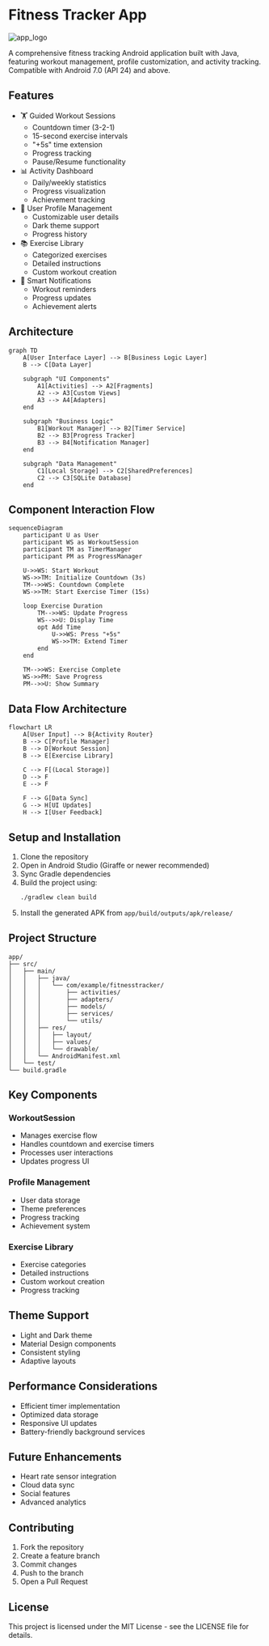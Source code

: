 # Fitness Tracker App
![app_logo](https://github.com/user-attachments/assets/dc658b73-41c7-426b-9f7e-87af9ac6f11d)

A comprehensive fitness tracking Android application built with Java, featuring workout management, profile customization, and activity tracking. Compatible with Android 7.0 (API 24) and above.

## Features
- 🏋️ Guided Workout Sessions
  - Countdown timer (3-2-1)
  - 15-second exercise intervals
  - "+5s" time extension
  - Progress tracking
  - Pause/Resume functionality
- 📊 Activity Dashboard
  - Daily/weekly statistics
  - Progress visualization
  - Achievement tracking
- 👤 User Profile Management
  - Customizable user details
  - Dark theme support
  - Progress history
- 📚 Exercise Library
  - Categorized exercises
  - Detailed instructions
  - Custom workout creation
- 🔔 Smart Notifications
  - Workout reminders
  - Progress updates
  - Achievement alerts

## Architecture

```mermaid
graph TD
    A[User Interface Layer] --> B[Business Logic Layer]
    B --> C[Data Layer]
    
    subgraph "UI Components"
        A1[Activities] --> A2[Fragments]
        A2 --> A3[Custom Views]
        A3 --> A4[Adapters]
    end
    
    subgraph "Business Logic"
        B1[Workout Manager] --> B2[Timer Service]
        B2 --> B3[Progress Tracker]
        B3 --> B4[Notification Manager]
    end
    
    subgraph "Data Management"
        C1[Local Storage] --> C2[SharedPreferences]
        C2 --> C3[SQLite Database]
    end
```

## Component Interaction Flow

```mermaid
sequenceDiagram
    participant U as User
    participant WS as WorkoutSession
    participant TM as TimerManager
    participant PM as ProgressManager
    
    U->>WS: Start Workout
    WS->>TM: Initialize Countdown (3s)
    TM-->>WS: Countdown Complete
    WS->>TM: Start Exercise Timer (15s)
    
    loop Exercise Duration
        TM-->>WS: Update Progress
        WS-->>U: Display Time
        opt Add Time
            U->>WS: Press "+5s"
            WS->>TM: Extend Timer
        end
    end
    
    TM-->>WS: Exercise Complete
    WS->>PM: Save Progress
    PM-->>U: Show Summary
```

## Data Flow Architecture

```mermaid
flowchart LR
    A[User Input] --> B{Activity Router}
    B --> C[Profile Manager]
    B --> D[Workout Session]
    B --> E[Exercise Library]
    
    C --> F[(Local Storage)]
    D --> F
    E --> F
    
    F --> G[Data Sync]
    G --> H[UI Updates]
    H --> I[User Feedback]
```

## Setup and Installation
1. Clone the repository
2. Open in Android Studio (Giraffe or newer recommended)
3. Sync Gradle dependencies
4. Build the project using:
   ```bash
   ./gradlew clean build
   ```
5. Install the generated APK from `app/build/outputs/apk/release/`

## Project Structure
```
app/
├── src/
│   ├── main/
│   │   ├── java/
│   │   │   └── com/example/fitnesstracker/
│   │   │       ├── activities/
│   │   │       ├── adapters/
│   │   │       ├── models/
│   │   │       ├── services/
│   │   │       └── utils/
│   │   ├── res/
│   │   │   ├── layout/
│   │   │   ├── values/
│   │   │   └── drawable/
│   │   └── AndroidManifest.xml
│   └── test/
└── build.gradle
```

## Key Components

### WorkoutSession
- Manages exercise flow
- Handles countdown and exercise timers
- Processes user interactions
- Updates progress UI

### Profile Management
- User data storage
- Theme preferences
- Progress tracking
- Achievement system

### Exercise Library
- Exercise categories
- Detailed instructions
- Custom workout creation
- Progress tracking

## Theme Support
- Light and Dark theme
- Material Design components
- Consistent styling
- Adaptive layouts

## Performance Considerations
- Efficient timer implementation
- Optimized data storage
- Responsive UI updates
- Battery-friendly background services

## Future Enhancements
- Heart rate sensor integration
- Cloud data sync
- Social features
- Advanced analytics

## Contributing
1. Fork the repository
2. Create a feature branch
3. Commit changes
4. Push to the branch
5. Open a Pull Request

## License
This project is licensed under the MIT License - see the LICENSE file for details.
